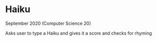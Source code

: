 # Haiku

September 2020 (Computer Science 20)

Asks user to type a Haiku and gives it a score and checks for rhyming
